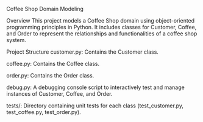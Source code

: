 Coffee Shop Domain Modeling

Overview
This project models a Coffee Shop domain using object-oriented programming principles in Python. It includes classes for Customer, Coffee, and Order to represent the relationships and functionalities of a coffee shop system.

Project Structure
customer.py: Contains the Customer class.

coffee.py: Contains the Coffee class.

order.py: Contains the Order class.

debug.py: A debugging console script to interactively test and manage instances of Customer, Coffee, and Order.

tests/: Directory containing unit tests for each class (test_customer.py, test_coffee.py, test_order.py).
